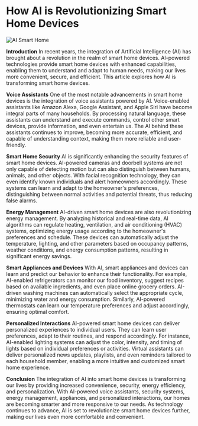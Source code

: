 # How AI is Revolutionizing Smart Home Devices

![AI Smart Home](https://example.com/ai-smart-home)

**Introduction**
In recent years, the integration of Artificial Intelligence (AI) has brought about a revolution in the realm of smart home devices. AI-powered technologies provide smart home devices with enhanced capabilities, enabling them to understand and adapt to human needs, making our lives more convenient, secure, and efficient. This article explores how AI is transforming smart home devices.

**Voice Assistants**
One of the most notable advancements in smart home devices is the integration of voice assistants powered by AI. Voice-enabled assistants like Amazon Alexa, Google Assistant, and Apple Siri have become integral parts of many households. By processing natural language, these assistants can understand and execute commands, control other smart devices, provide information, and even entertain us. The AI behind these assistants continues to improve, becoming more accurate, efficient, and capable of understanding context, making them more reliable and user-friendly.

**Smart Home Security**
AI is significantly enhancing the security features of smart home devices. AI-powered cameras and doorbell systems are not only capable of detecting motion but can also distinguish between humans, animals, and other objects. With facial recognition technology, they can even identify known individuals and alert homeowners accordingly. These systems can learn and adapt to the homeowner's preferences, distinguishing between normal activities and potential threats, thus reducing false alarms.

**Energy Management**
AI-driven smart home devices are also revolutionizing energy management. By analyzing historical and real-time data, AI algorithms can regulate heating, ventilation, and air conditioning (HVAC) systems, optimizing energy usage according to the homeowner's preferences and schedule. These devices can automatically adjust the temperature, lighting, and other parameters based on occupancy patterns, weather conditions, and energy consumption patterns, resulting in significant energy savings.

**Smart Appliances and Devices**
With AI, smart appliances and devices can learn and predict our behavior to enhance their functionality. For example, AI-enabled refrigerators can monitor our food inventory, suggest recipes based on available ingredients, and even place online grocery orders. AI-driven washing machines can automatically select the appropriate cycle, minimizing water and energy consumption. Similarly, AI-powered thermostats can learn our temperature preferences and adjust accordingly, ensuring optimal comfort.

**Personalized Interactions**
AI-powered smart home devices can deliver personalized experiences to individual users. They can learn user preferences, adapt to their routines, and respond accordingly. For instance, AI-enabled lighting systems can adjust the color, intensity, and timing of lights based on individual preferences or activities. Virtual assistants can deliver personalized news updates, playlists, and even reminders tailored to each household member, enabling a more intuitive and customized smart home experience.

**Conclusion**
The integration of AI into smart home devices is transforming our lives by providing increased convenience, security, energy efficiency, and personalization. With AI-powered voice assistants, security systems, energy management, appliances, and personalized interactions, our homes are becoming smarter and more responsive to our needs. As technology continues to advance, AI is set to revolutionize smart home devices further, making our lives even more comfortable and convenient.